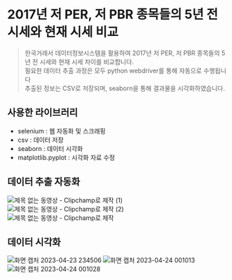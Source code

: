 # 2017년 저 PER, 저 PBR 종목들의 5년 전 시세와 현재 시세 비교
>한국거래서 데이터정보시스템을 활용하여 2017년 저 PER, 저 PBR 종목들의 5년 전 시세와 현재 시세 차이를 비교합니다.\
>필요한 데이터 추출 과정은 모두 python webdriver를 통해 자동으로 수행됩니다\
>추출된 정보는 CSV로 저장되며, seaborn을 통해 결과물을 시각화하였습니다.

## 사용한 라이브러리
- selenium : 웹 자동화 및 스크래핑
- csv : 데이터 저장
- seaborn : 데이터 시각화
- matplotlib.pyplot : 시각화 자료 수정

## 데이터 추출 자동화
![제목 없는 동영상 - Clipchamp로 제작 (1)](https://user-images.githubusercontent.com/68600766/233847696-a27d2bae-5f60-4def-930f-a4fe72cc43bb.gif)
![제목 없는 동영상 - Clipchamp로 제작 (2)](https://user-images.githubusercontent.com/68600766/233848148-89a83e8c-e78e-4b1e-8598-1b7486ff921d.gif)
![제목 없는 동영상 - Clipchamp로 제작](https://user-images.githubusercontent.com/68600766/233847738-ea51bd84-12ab-4f4c-8ead-6b5752784d07.gif)

## 데이터 시각화
![화면 캡처 2023-04-23 234506](https://user-images.githubusercontent.com/68600766/233847870-f80b6221-0e0c-4a42-bf3d-f3f33c5dbd3d.png)
![화면 캡처 2023-04-24 001013](https://user-images.githubusercontent.com/68600766/233847871-2807b64c-4681-4e2f-934e-393c8a65d0a2.png)
![화면 캡처 2023-04-24 001028](https://user-images.githubusercontent.com/68600766/233847873-0c951dfc-d15b-4c47-b89f-ed9a9b334730.png)
